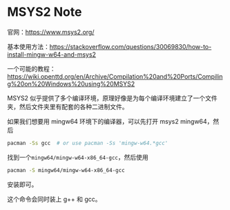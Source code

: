 # MSYS2 Note

官网：<https://www.msys2.org/>

基本使用方法：<https://stackoverflow.com/questions/30069830/how-to-install-mingw-w64-and-msys2>

一个可能的教程：<https://wiki.openttd.org/en/Archive/Compilation%20and%20Ports/Compiling%20on%20Windows%20using%20MSYS2>

MSYS2 似乎提供了多个编译环境，原理好像是为每个编译环境建立了一个文件夹，然后文件夹里有配套的各种二进制文件。

如果我们想要用 mingw64 环境下的编译器，可以先打开 msys2 mingw64，然后

```bash
pacman -Ss gcc  # or use pacman -Ss 'mingw-w64.*gcc'
```

找到一个`mingw64/mingw-w64-x86_64-gcc`，然后使用

```bash
pacman -S mingw64/mingw-w64-x86_64-gcc
```

安装即可。

这个命令会同时装上 g++ 和 gcc。

